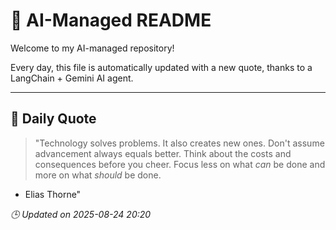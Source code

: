 # 🧠 AI-Managed README

Welcome to my AI-managed repository!

Every day, this file is automatically updated with a new quote, thanks to a LangChain + Gemini AI agent.

---

## 📅 Daily Quote

> "Technology solves problems.
It also creates new ones.
Don't assume advancement always equals better.
Think about the costs and consequences before you cheer.
Focus less on what *can* be done and more on what *should* be done.
- Elias Thorne"

*🕒 Updated on 2025-08-24 20:20*